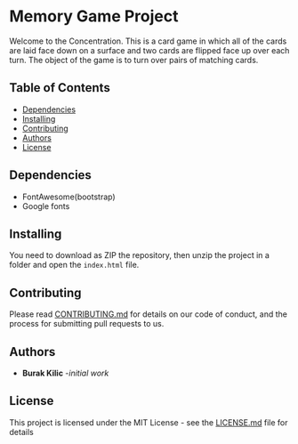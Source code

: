 # Memory Game Project

Welcome to the Concentration. This is a card game in which all of the cards are laid face down on a surface and two cards are flipped face up over each turn. The object of the game is to turn over pairs of matching cards.

## Table of Contents

* [Dependencies](#Dependencies)
* [Installing](#Installing)
* [Contributing](#contributing)
* [Authors](#Authors)
* [License](#License)


## Dependencies

- FontAwesome(bootstrap)
- Google fonts


## Installing

You need to download as ZIP the repository, then unzip the project in a folder and open the `index.html` file.


## Contributing

Please read [CONTRIBUTING.md](/CONTRIBUTING.md) for details on our code of conduct, and the process for submitting pull requests to us.

## Authors

- **Burak Kilic**  -*initial work*

## License

This project is licensed under the MIT License - see the [LICENSE.md](/LICENSE.md) file for details

<!-- ## Instructions

Welcome to the Memory Card Game. The game goal is basically matched all pair of cards. There are 8 different symbol and 16 different card. Whenever you open the page the timer start. If you need more time you need to just click restart button `(↻)` to start with new deck and new time.

## Install

You need to download the Github repository and open index.html file.

Enough reading let have some fun. If you want play with yourself or with friend and see who will finish with less time and movement!!! :).   

## Contributing

This repository is the starter code for Udacity project. Therefore, **please do not pull requests**.

Thank you for your understanding! -->
